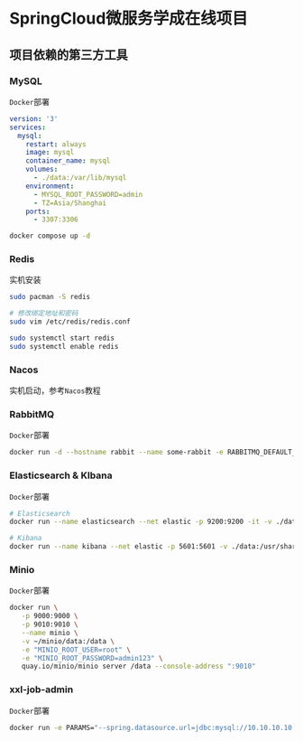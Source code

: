  # SpringCloud微服务学成在线项目

## 项目依赖的第三方工具

### MySQL

`Docker`部署

```yml
version: '3'
services:
  mysql:
    restart: always
    image: mysql
    container_name: mysql
    volumes:
      - ./data:/var/lib/mysql
    environment:
      - MYSQL_ROOT_PASSWORD=admin
      - TZ=Asia/Shanghai
    ports:
      - 3307:3306
```

```bash
docker compose up -d
```

### Redis

实机安装

```bash
sudo pacman -S redis

# 修改绑定地址和密码
sudo vim /etc/redis/redis.conf

sudo systemctl start redis
sudo systemctl enable redis
```

### Nacos

实机启动，参考`Nacos`教程

### RabbitMQ

`Docker`部署

```bash
docker run -d --hostname rabbit --name some-rabbit -e RABBITMQ_DEFAULT_USER=root -e RABBITMQ_DEFAULT_PASS=admin -p 15672:15672 -p 5672:5672 rabbitmq:3-management
```

### Elasticsearch & KIbana

`Docker`部署

```bash
# Elasticsearch
docker run --name elasticsearch --net elastic -p 9200:9200 -it -v ./data:/usr/share/elasticsearch/data -v ./plugins:/usr/share/elasticsearch/plugins docker.elastic.co/elasticsearch/elasticsearch:8.7.0

# Kibana
docker run --name kibana --net elastic -p 5601:5601 -v ./data:/usr/share/kibana/data  docker.elastic.co/kibana/kibana:8.7.0
```

### Minio

`Docker`部署

```bash
docker run \
   -p 9000:9000 \
   -p 9010:9010 \
   --name minio \
   -v ~/minio/data:/data \
   -e "MINIO_ROOT_USER=root" \
   -e "MINIO_ROOT_PASSWORD=admin123" \
   quay.io/minio/minio server /data --console-address ":9010"
```

### xxl-job-admin

`Docker`部署

```bash
docker run -e PARAMS="--spring.datasource.url=jdbc:mysql://10.10.10.10:3307/xxl_job?useUnicode=true&characterEncoding=UTF-8&autoReconnect=true&serverTimezone=Asia/Shanghai --spring.datasource.username=root --spring.datasource.password=admin" -p 0.0.0.0:8090:8080 -v ./logs:/data/applogs --name xxl-job-admin  -d xuxueli/xxl-job-admin:2.4.0
```

